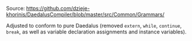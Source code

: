 Source: https://github.com/dzieje-khorinis/DaedalusCompiler/blob/master/src/Common/Grammars/

Adjusted to conform to pure Daedalus (removed `extern`, `while`, `continue`, `break`, as well as variable declaration assignments and instance variables).
